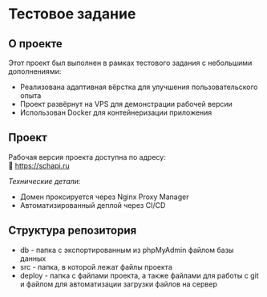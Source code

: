 # Тестовое задание

## О проекте

Этот проект был выполнен в рамках тестового задания с небольшими дополнениями:

* Реализована адаптивная вёрстка для улучшения пользовательского опыта
* Проект развёрнут на VPS для демонстрации рабочей версии
* Использован Docker для контейнеризации приложения

## Проект

Рабочая версия проекта доступна по адресу:  
🔗 <a href="https://schapi.ru" target="_blank" rel="noopener noreferrer">https://schapi.ru</a>

*Технические детали:*
* Домен проксируется через Nginx Proxy Manager
* Автоматизированный деплой через CI/CD

## Структура репозитория
* db - папка с экспортированным из phpMyAdmin файлом базы данных
* src - папка, в которой лежат файлы проекта
* deploy - папка с файлами проекта, а также файлами для работы с git и файлом для автоматизации загрузки файлов на сервер
